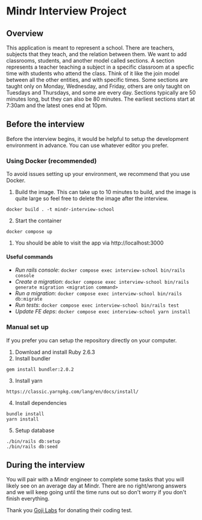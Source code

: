 # Mindr Interview Project

## Overview

This application is meant to represent a school. There are teachers, subjects that they teach, and the relation between them. We want to add classrooms, students, and another model called sections. A section represents a teacher teaching a subject in a specific classroom at a specfic time with students who attend the class. Think of it like the join model between all the other entities, and with specific times. Some sections are taught only on Monday, Wednesday, and Friday, others are only taught on Tuesdays and Thursdays, and some are every day. Sections typically are 50 minutes long, but they can also be 80 minutes. The earliest sections start at 7:30am and the latest ones end at 10pm.

## Before the interview

Before the interview begins, it would be helpful to setup the development environment in advance. You can use whatever editor you prefer.

### Using Docker (recommended)

To avoid issues setting up your environment, we recommend that you use Docker.

1. Build the image. This can take up to 10 minutes to build, and the image is quite large so feel free to delete the image after the interview.

```
docker build . -t mindr-interview-school
```

2. Start the container

```
docker compose up
```

1. You should be able to visit the app via http://localhost:3000

#### Useful commands

- _Run rails console_: `docker compose exec interview-school bin/rails console`
- _Create a migration_: `docker compose exec interview-school bin/rails generate migration <migration command>`
- _Run a migration_: `docker compose exec interview-school bin/rails db:migrate`
- _Run tests_: `docker compose exec interview-school bin/rails test`
- _Update FE deps_: `docker compose exec interview-school yarn install`

### Manual set up

If you prefer you can setup the repository directly on your computer.

1. Download and install Ruby 2.6.3
2. Install bundler

```
gem install bundler:2.0.2
```

3. Install yarn

```
https://classic.yarnpkg.com/lang/en/docs/install/
```

4. Install dependencies

```
bundle install
yarn install
```

5. Setup database

```
./bin/rails db:setup
./bin/rails db:seed
```

## During the interview

You will pair with a Mindr engineer to complete some tasks that you will likely see on an average day at Mindr. There are no right/wrong answers and we will keep going until the time runs out so don't worry if you don't finish everything.

Thank you [Goji Labs](https://gojilabs.com/) for donating their coding test.
